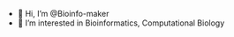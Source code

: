 - 👋 Hi, I’m @Bioinfo-maker
- 👀 I’m interested in Bioinformatics, Computational Biology

<!---
Bioinfo-maker/Bioinfo-maker is a ✨ special ✨ repository because its `README.md` (this file) appears on your GitHub profile.
You can click the Preview link to take a look at your changes.
--->
